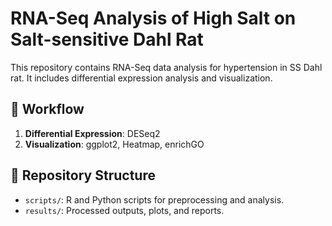 # RNA-Seq Analysis of High Salt on Salt-sensitive Dahl Rat
This repository contains RNA-Seq data analysis for hypertension in SS Dahl rat. It includes differential expression analysis and visualization.

## 🚀 Workflow
1. **Differential Expression**: DESeq2
2. **Visualization**: ggplot2, Heatmap, enrichGO

## 📂 Repository Structure 
- `scripts/`: R and Python scripts for preprocessing and analysis. 
- `results/`: Processed outputs, plots, and reports.  
